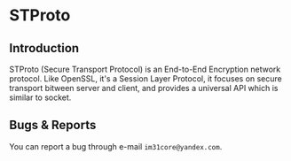 # STProto
## Introduction
STProto (Secure Transport Protocol) is an End-to-End Encryption network protocol. Like OpenSSL, it's a Session Layer Protocol, it focuses on secure transport bitween server and client, and provides a universal API which is similar to socket.

## Bugs & Reports
You can report a bug through e-mail `im31core@yandex.com`.